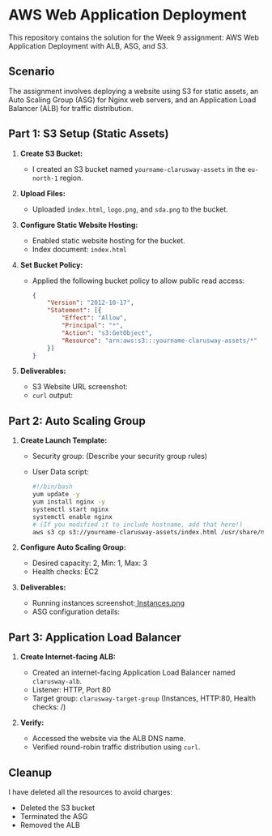 # AWS Web Application Deployment

This repository contains the solution for the Week 9 assignment: AWS Web Application Deployment with ALB, ASG, and S3.

## Scenario

The assignment involves deploying a website using S3 for static assets, an Auto Scaling Group (ASG) for Nginx web servers, and an Application Load Balancer (ALB) for traffic distribution.

## Part 1: S3 Setup (Static Assets)

1.  **Create S3 Bucket:**
    * I created an S3 bucket named `yourname-clarusway-assets` in the `eu-north-1` region.


2.  **Upload Files:**
    * Uploaded `index.html`, `logo.png`, and `sda.png` to the bucket.

3.  **Configure Static Website Hosting:**
    * Enabled static website hosting for the bucket.
    * Index document: `index.html`

4.  **Set Bucket Policy:**
    * Applied the following bucket policy to allow public read access:

        ```json
        {
            "Version": "2012-10-17",
            "Statement": [{
                "Effect": "Allow",
                "Principal": "*",
                "Action": "s3:GetObject",
                "Resource": "arn:aws:s3:::yourname-clarusway-assets/*"
            }]
        }
        ```


5.  **Deliverables:**
    * S3 Website URL screenshot:  
    * `curl` output: 

## Part 2: Auto Scaling Group

1.  **Create Launch Template:**
    * Security group:  (Describe your security group rules)
    * User Data script:

        ```bash
        #!/bin/bash
        yum update -y
        yum install nginx -y
        systemctl start nginx
        systemctl enable nginx
        # (If you modified it to include hostname, add that here!)
        aws s3 cp s3://yourname-clarusway-assets/index.html /usr/share/nginx/html/
        ```

2.  **Configure Auto Scaling Group:** 
    * Desired capacity: 2, Min: 1, Max: 3
    * Health checks: EC2

3.  **Deliverables:**
    * Running instances screenshot:[ Instances.png](https://github.com/manal-111/aws-web-app-deployment/blob/aa5d50eb48723818b712ecebb0c65e4a46dcd40c/Instances.png)
    * ASG configuration details:

## Part 3: Application Load Balancer

1.  **Create Internet-facing ALB:**
    * Created an internet-facing Application Load Balancer named `clarusway-alb`.
    * Listener: HTTP, Port 80
    * Target group: `clarusway-target-group` (Instances, HTTP:80, Health checks: /)

2.  **Verify:**
    * Accessed the website via the ALB DNS name.
    * Verified round-robin traffic distribution using `curl`.



## Cleanup

I have deleted all the resources to avoid charges:

* Deleted the S3 bucket 
* Terminated the ASG
* Removed the ALB 


